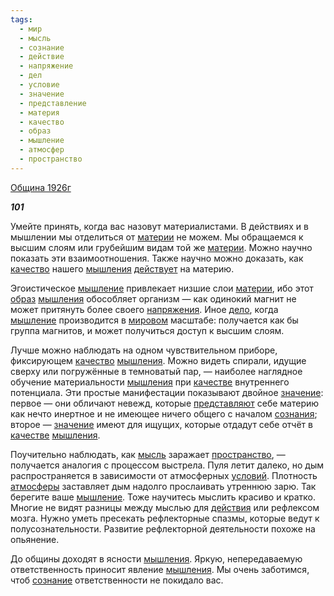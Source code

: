 ```yaml
---
tags:
  - мир
  - мысль
  - сознание
  - действие
  - напряжение
  - дел
  - условие
  - значение
  - представление
  - материя
  - качество
  - образ
  - мышление
  - атмосфер
  - пространство
---
```

[Община 1926г](https://127.0.0.1:4002/agni/1926)

___101___

Умейте принять, когда вас назовут материалистами. В действиях и в мышлении мы отделиться от [материи](../../../tags/#материя) не можем. Мы обращаемся к высшим слоям или грубейшим видам той же [материи](../../../tags/#материя). Можно научно показать эти взаимоотношения. Также научно можно доказать, как [качество](../../../tags/#качество) нашего [мышления](../../../tags/#[мышление](../../../tags/#мышление)) [действует](../../../tags/#действие) на материю.   

Эгоистическое [мышление](../../../tags/#мышление) привлекает низшие слои [материи](../../../tags/#материя), ибо этот [образ](../../../tags/#образ) [мышления](../../../tags/#[мышление](../../../tags/#мышление)) обособляет организм — как одинокий магнит не может притянуть более своего [напряжения](../../../tags/#напряжение). Иное [дело](../../../tags/#дел), когда [мышление](../../../tags/#мышление) производится в [мировом](../../../tags/#мир) масштабе: получается как бы группа магнитов, и может получиться доступ к высшим слоям.   

Лучше можно наблюдать на одном чувствительном приборе, фиксирующем [качество](../../../tags/#качество) [мышления](../../../tags/#[мышление](../../../tags/#мышление)). Можно видеть спирали, идущие сверху или погружённые в темноватый пар, — наиболее наглядное обучение материальности [мышления](../../../tags/#[мышление](../../../tags/#мышление)) при [качестве](../../../tags/#качество) внутреннего потенциала. Эти простые манифестации показывают двойное [значение](../../../tags/#значение): первое — они обличают невежд, которые [представляют](../../../tags/#представление) себе материю как нечто инертное и не имеющее ничего общего с началом [сознания](../../../tags/#[сознание](../../../tags/#сознание)); второе — [значение](../../../tags/#значение) имеют для ищущих, которые отдадут себе отчёт в [качестве](../../../tags/#качество) [мышления](../../../tags/#[мышление](../../../tags/#мышление)).   

Поучительно наблюдать, как [мысль](../../../tags/#мысль) заражает [пространство](../../../tags/#пространство), — получается аналогия с процессом выстрела. Пуля летит далеко, но дым распространяется в зависимости от атмосферных [условий](../../../tags/#условие). Плотность [атмосферы](../../../tags/#атмосфер) заставляет дым надолго прослаивать утреннюю зарю. Так берегите ваше [мышление](../../../tags/#мышление). Тоже научитесь мыслить красиво и кратко. Многие не видят разницы между мыслью для [действия](../../../tags/#действие) или рефлексом мозга. Нужно уметь пресекать рефлекторные спазмы, которые ведут к полусознательности. Развитие рефлекторной деятельности похоже на опьянение.   

До общины доходят в ясности [мышления](../../../tags/#[мышление](../../../tags/#мышление)). Яркую, непередаваемую ответственность приносит явление [мышления](../../../tags/#[мышление](../../../tags/#мышление)). Мы очень заботимся, чтоб [сознание](../../../tags/#сознание) ответственности не покидало вас.   

